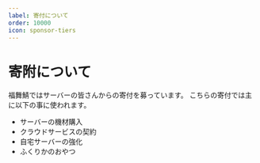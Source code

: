 ```yaml
---
label: 寄付について
order: 10000
icon: sponsor-tiers
---
```


# 寄附について

福舞鯖ではサーバーの皆さんからの寄付を募っています。
こちらの寄付では主に以下の事に使われます。

- サーバーの機材購入
- クラウドサービスの契約
- 自宅サーバーの強化
- ふくりかのおやつ
